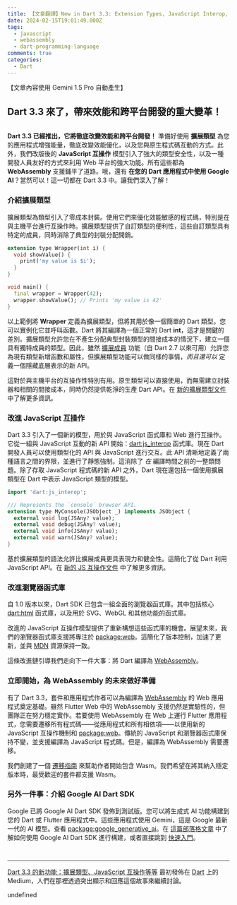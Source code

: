 ```yaml
---
title: 【文章翻譯】New in Dart 3.3: Extension Types, JavaScript Interop, and More
date: 2024-02-15T19:01:49.000Z
tags:
  - javascript
  - webassembly
  - dart-programming-language
comments: true
categories:
  - Dart
---
```


【文章內容使用 Gemini 1.5 Pro 自動產生】

## Dart 3.3 來了，帶來效能和跨平台開發的重大變革！

<figure>
<img alt="" src="https://cdn-images-1.medium.com/max/1024/1*p4TBp0I66rJTq0LvnSuE7g.png" />
</figure>

**Dart 3.3 已經推出，它將徹底改變效能和跨平台開發！** 準備好使用 **擴展類型** 為您的應用程式增強能量，徹底改變效能優化，以及您與原生程式碼互動的方式。此外，我們改版後的 **JavaScript 互操作** 模型引入了強大的類型安全性，以及一種開發人員友好的方式來利用 Web 平台的強大功能。所有這些都為 **WebAssembly** 支援鋪平了道路。哦，還有 **在您的 Dart 應用程式中使用 Google AI**？當然可以！這一切都在 Dart 3.3 中。讓我們深入了解！

### 介紹擴展類型

擴展類型為類型引入了零成本封裝。使用它們來優化效能敏感的程式碼，特別是在與主機平台進行互操作時。擴展類型提供了自訂類型的便利性，這些自訂類型具有特定的成員，同時消除了典型的封裝分配開銷。

```dart
extension type Wrapper(int i) {
  void showValue() {
    print('my value is $i');
  }
}

void main() {
  final wrapper = Wrapper(42);
  wrapper.showValue(); // Prints 'my value is 42'
}
```

以上範例將 **Wrapper** 定義為擴展類型，但將其用於像一個簡單的 Dart 類型。您可以實例化它並呼叫函數。Dart 將其編譯為一個正常的 Dart **int**，這才是關鍵的差別。擴展類型允許您在不產生分配典型封裝類型的間接成本的情況下，建立一個具有獨特成員的類型。因此，雖然 [擴展成員](https://dart.dev/language/extension-methods) 功能（自 Dart 2.7 以來可用）允許您為現有類型新增函數和屬性，但擴展類型功能可以做同樣的事情，*而且還可以* 定義一個隱藏底層表示的新 API。

這對於與主機平台的互操作性特別有用。原生類型可以直接使用，而無需建立封裝器和相關的間接成本，同時仍然提供乾淨的生產 Dart API。在 [新的擴展類型文件](http://dart.dev/language/extension-types) 中了解更多資訊。

### 改進 JavaScript 互操作

Dart 3.3 引入了一個新的模型，用於與 JavaScript 函式庫和 Web 進行互操作。它從一組與 JavaScript 互動的新 API 開始：[dart:js_interop](https://api.dart.dev/dart-js_interop/dart-js_interop-library.html) 函式庫。現在 Dart 開發人員可以使用類型化的 API 與 JavaScript 進行交互。此 API 清晰地定義了兩種語言之間的界限，並進行了靜態強制。這消除了 *在* 編譯時間之前的一整類問題。除了存取 JavaScript 程式碼的新 API 之外，Dart 現在還包括一個使用擴展類型在 Dart 中表示 JavaScript 類型的模型。

```dart
import 'dart:js_interop';

/// Represents the `console` browser API.
extension type MyConsole(JSObject _) implements JSObject {
  external void log(JSAny? value);
  external void debug(JSAny? value);
  external void info(JSAny? value);
  external void warn(JSAny? value);
}
```

基於擴展類型的語法允許比擴展成員更具表現力和健全性。這簡化了從 Dart 利用 JavaScript API。在 [新的 JS 互操作文件](https://dart.dev/interop/js-interop) 中了解更多資訊。

### 改進瀏覽器函式庫

自 1.0 版本以來，Dart SDK 已包含一組全面的瀏覽器函式庫。其中包括核心 [dart:html](https://api.dart.dev/dart-html/dart-html-library.html) 函式庫，以及用於 SVG、WebGL 和其他功能的函式庫。

改進的 JavaScript 互操作模型提供了重新構想這些函式庫的機會。展望未來，我們的瀏覽器函式庫支援將專注於 [package:web](https://pub.dev/packages/web)。這簡化了版本控制，加速了更新，並與 [MDN](https://developer.mozilla.org/) 資源保持一致。

這條改進鏈引導我們走向下一件大事：將 Dart 編譯為 [WebAssembly](https://webassembly.org/)。

### 立即開始，為 WebAssembly 的未來做好準備

有了 Dart 3.3，套件和應用程式作者可以為編譯為 [WebAssembly](https://webassembly.org/) 的 Web 應用程式奠定基礎。雖然 Flutter Web 中的 WebAssembly 支援仍然是實驗性的，但團隊正在努力穩定實作。若要使用 WebAssembly 在 Web 上運行 Flutter 應用程式，您需要遷移所有程式碼——從應用程式和所有相依項——以使用新的 JavaScript 互操作機制和 [package:web](https://pub.dev/packages/web)。傳統的 JavaScript 和瀏覽器函式庫保持不變，並支援編譯為 JavaScript 程式碼。但是，編譯為 WebAssembly 需要遷移。

我們創建了一個 [遷移指南](https://dart.dev/go/package-web) 來幫助作者開始包含 Wasm。我們希望在將其納入穩定版本時，最受歡迎的套件都支援 Wasm。

### 另外一件事：介紹 Google AI Dart SDK

Google 已將 Google AI Dart SDK 發佈到測試版。您可以將生成式 AI 功能構建到您的 Dart 或 Flutter 應用程式中。這些應用程式使用 Gemini，這是 Google 最新一代的 AI 模型。查看 [package:google_generative_ai](https://pub.dev/packages/google_generative_ai)。在 [這篇部落格文章](https://medium.com/flutter/harness-gemini-in-your-dart-and-flutter-apps-00573e560381) 中了解如何使用 Google AI Dart SDK 進行構建，或者直接跳到 [快速入門](https://ai.google.dev/tutorials/dart_quickstart)。

<figure>
<img alt="" src="https://cdn-images-1.medium.com/max/1024/0*0DiCLVhk_ipZIHKd" />
</figure>

<img src="https://medium.com/_/stat?event=post.clientViewed&referrerSource=full_rss&postId=325bf2bf6c13" width="1" height="1" alt=""><hr><p><a href="https://medium.com/dartlang/dart-3-3-325bf2bf6c13">Dart 3.3 的新功能：擴展類型、JavaScript 互操作等等</a> 最初發佈在 <a href="https://medium.com/dartlang">Dart</a> 上的 Medium，人們在那裡透過突出顯示和回應這個故事來繼續討論。</p>


undefined